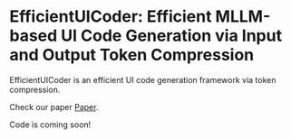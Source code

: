# EfficientUICoder: Efficient MLLM-based UI Code Generation via Input and Output Token Compression

EfficientUICoder is an efficient UI code generation framework via token compression.

Check our paper [Paper](https://arxiv.org/abs/2509.12159).

Code is coming soon!
